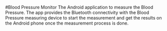 #Blood Pressure Monitor
The Android application to measure the Blood Pressure. 
The app provides the Bluetooth connectivity with the Blood Pressure measuring device to start the measurement and get the results on the Android phone once the measurement process is done.
